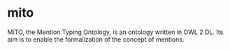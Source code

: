 # mito
MiTO, the Mention Typing Ontology, is an ontology written in OWL 2 DL. Its aim is to enable the formalization of the concept of mentions.
